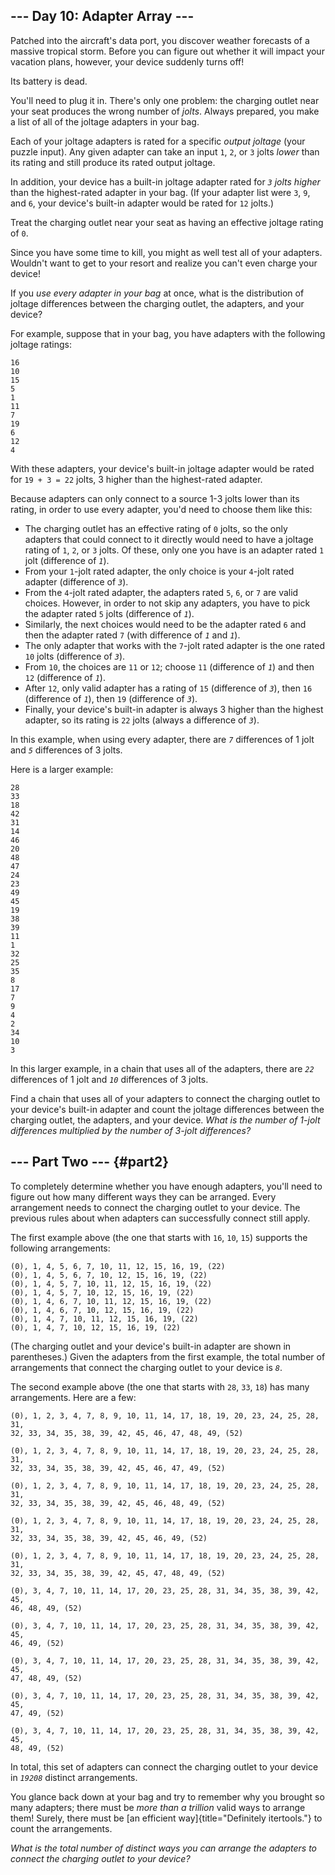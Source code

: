 ## \-\-- Day 10: Adapter Array \-\--

Patched into the aircraft\'s data port, you discover weather forecasts
of a massive tropical storm. Before you can figure out whether it will
impact your vacation plans, however, your device suddenly turns off!

Its battery is dead.

You\'ll need to plug it in. There\'s only one problem: the charging
outlet near your seat produces the wrong number of *jolts*. Always
prepared, you make a list of all of the joltage adapters in your bag.

Each of your joltage adapters is rated for a specific *output joltage*
(your puzzle input). Any given adapter can take an input `1`, `2`, or
`3` jolts *lower* than its rating and still produce its rated output
joltage.

In addition, your device has a built-in joltage adapter rated for *`3`
jolts higher* than the highest-rated adapter in your bag. (If your
adapter list were `3`, `9`, and `6`, your device\'s built-in adapter
would be rated for `12` jolts.)

Treat the charging outlet near your seat as having an effective joltage
rating of `0`.

Since you have some time to kill, you might as well test all of your
adapters. Wouldn\'t want to get to your resort and realize you can\'t
even charge your device!

If you *use every adapter in your bag* at once, what is the distribution
of joltage differences between the charging outlet, the adapters, and
your device?

For example, suppose that in your bag, you have adapters with the
following joltage ratings:

    16
    10
    15
    5
    1
    11
    7
    19
    6
    12
    4

With these adapters, your device\'s built-in joltage adapter would be
rated for `19 + 3 = 22` jolts, 3 higher than the highest-rated adapter.

Because adapters can only connect to a source 1-3 jolts lower than its
rating, in order to use every adapter, you\'d need to choose them like
this:

-   The charging outlet has an effective rating of `0` jolts, so the
    only adapters that could connect to it directly would need to have a
    joltage rating of `1`, `2`, or `3` jolts. Of these, only one you
    have is an adapter rated `1` jolt (difference of *`1`*).
-   From your `1`-jolt rated adapter, the only choice is your `4`-jolt
    rated adapter (difference of *`3`*).
-   From the `4`-jolt rated adapter, the adapters rated `5`, `6`, or `7`
    are valid choices. However, in order to not skip any adapters, you
    have to pick the adapter rated `5` jolts (difference of *`1`*).
-   Similarly, the next choices would need to be the adapter rated `6`
    and then the adapter rated `7` (with difference of *`1`* and *`1`*).
-   The only adapter that works with the `7`-jolt rated adapter is the
    one rated `10` jolts (difference of *`3`*).
-   From `10`, the choices are `11` or `12`; choose `11` (difference of
    *`1`*) and then `12` (difference of *`1`*).
-   After `12`, only valid adapter has a rating of `15` (difference of
    *`3`*), then `16` (difference of *`1`*), then `19` (difference of
    *`3`*).
-   Finally, your device\'s built-in adapter is always 3 higher than the
    highest adapter, so its rating is `22` jolts (always a difference of
    *`3`*).

In this example, when using every adapter, there are *`7`* differences
of 1 jolt and *`5`* differences of 3 jolts.

Here is a larger example:

    28
    33
    18
    42
    31
    14
    46
    20
    48
    47
    24
    23
    49
    45
    19
    38
    39
    11
    1
    32
    25
    35
    8
    17
    7
    9
    4
    2
    34
    10
    3

In this larger example, in a chain that uses all of the adapters, there
are *`22`* differences of 1 jolt and *`10`* differences of 3 jolts.

Find a chain that uses all of your adapters to connect the charging
outlet to your device\'s built-in adapter and count the joltage
differences between the charging outlet, the adapters, and your device.
*What is the number of 1-jolt differences multiplied by the number of
3-jolt differences?*


## \-\-- Part Two \-\-- {#part2}

To completely determine whether you have enough adapters, you\'ll need
to figure out how many different ways they can be arranged. Every
arrangement needs to connect the charging outlet to your device. The
previous rules about when adapters can successfully connect still apply.

The first example above (the one that starts with `16`, `10`, `15`)
supports the following arrangements:

    (0), 1, 4, 5, 6, 7, 10, 11, 12, 15, 16, 19, (22)
    (0), 1, 4, 5, 6, 7, 10, 12, 15, 16, 19, (22)
    (0), 1, 4, 5, 7, 10, 11, 12, 15, 16, 19, (22)
    (0), 1, 4, 5, 7, 10, 12, 15, 16, 19, (22)
    (0), 1, 4, 6, 7, 10, 11, 12, 15, 16, 19, (22)
    (0), 1, 4, 6, 7, 10, 12, 15, 16, 19, (22)
    (0), 1, 4, 7, 10, 11, 12, 15, 16, 19, (22)
    (0), 1, 4, 7, 10, 12, 15, 16, 19, (22)

(The charging outlet and your device\'s built-in adapter are shown in
parentheses.) Given the adapters from the first example, the total
number of arrangements that connect the charging outlet to your device
is *`8`*.

The second example above (the one that starts with `28`, `33`, `18`) has
many arrangements. Here are a few:

    (0), 1, 2, 3, 4, 7, 8, 9, 10, 11, 14, 17, 18, 19, 20, 23, 24, 25, 28, 31,
    32, 33, 34, 35, 38, 39, 42, 45, 46, 47, 48, 49, (52)

    (0), 1, 2, 3, 4, 7, 8, 9, 10, 11, 14, 17, 18, 19, 20, 23, 24, 25, 28, 31,
    32, 33, 34, 35, 38, 39, 42, 45, 46, 47, 49, (52)

    (0), 1, 2, 3, 4, 7, 8, 9, 10, 11, 14, 17, 18, 19, 20, 23, 24, 25, 28, 31,
    32, 33, 34, 35, 38, 39, 42, 45, 46, 48, 49, (52)

    (0), 1, 2, 3, 4, 7, 8, 9, 10, 11, 14, 17, 18, 19, 20, 23, 24, 25, 28, 31,
    32, 33, 34, 35, 38, 39, 42, 45, 46, 49, (52)

    (0), 1, 2, 3, 4, 7, 8, 9, 10, 11, 14, 17, 18, 19, 20, 23, 24, 25, 28, 31,
    32, 33, 34, 35, 38, 39, 42, 45, 47, 48, 49, (52)

    (0), 3, 4, 7, 10, 11, 14, 17, 20, 23, 25, 28, 31, 34, 35, 38, 39, 42, 45,
    46, 48, 49, (52)

    (0), 3, 4, 7, 10, 11, 14, 17, 20, 23, 25, 28, 31, 34, 35, 38, 39, 42, 45,
    46, 49, (52)

    (0), 3, 4, 7, 10, 11, 14, 17, 20, 23, 25, 28, 31, 34, 35, 38, 39, 42, 45,
    47, 48, 49, (52)

    (0), 3, 4, 7, 10, 11, 14, 17, 20, 23, 25, 28, 31, 34, 35, 38, 39, 42, 45,
    47, 49, (52)

    (0), 3, 4, 7, 10, 11, 14, 17, 20, 23, 25, 28, 31, 34, 35, 38, 39, 42, 45,
    48, 49, (52)

In total, this set of adapters can connect the charging outlet to your
device in *`19208`* distinct arrangements.

You glance back down at your bag and try to remember why you brought so
many adapters; there must be *more than a trillion* valid ways to
arrange them! Surely, there must be [an efficient
way]{title="Definitely itertools."} to count the arrangements.

*What is the total number of distinct ways you can arrange the adapters
to connect the charging outlet to your device?*
